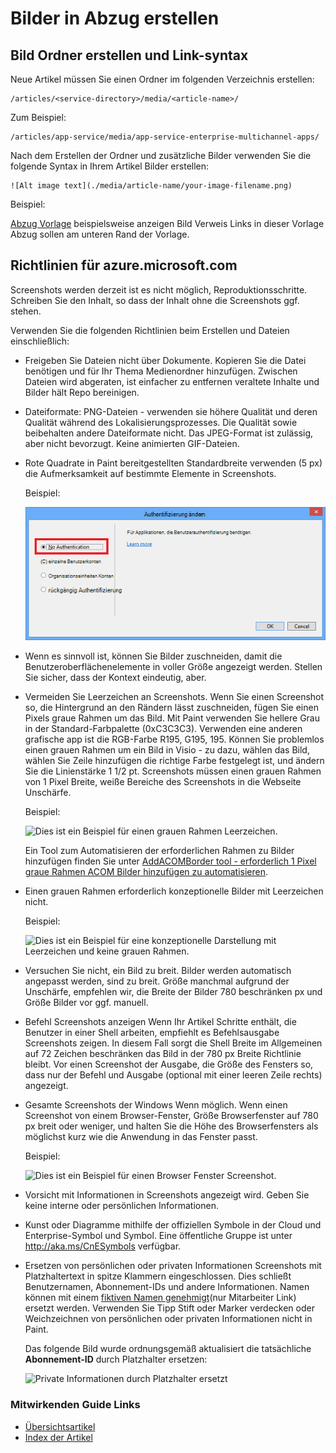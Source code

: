 <properties
    pageTitle="Bilder in Abzug erstellen"
    description="Erklärt, wie Bilder in Abzug nach Richtlinien für Azure Repositories erstellen."
    services=""
    solutions=""
    documentationCenter=""
    authors="kenhoff"
    manager="ilanas"
    editor="tysonn"/>

<tags
    ms.service="contributor-guide"
    ms.devlang=""
    ms.topic="article"
    ms.tgt_pltfrm=""
    ms.workload=""
    ms.date="06/25/2015"
    ms.author="kenhoff" />

# <a name="create-images-in-markdown"></a>Bilder in Abzug erstellen

## <a name="image-folder-creation-and-link-syntax"></a>Bild Ordner erstellen und Link-syntax

Neue Artikel müssen Sie einen Ordner im folgenden Verzeichnis erstellen:

    /articles/<service-directory>/media/<article-name>/

Zum Beispiel:

    /articles/app-service/media/app-service-enterprise-multichannel-apps/

Nach dem Erstellen der Ordner und zusätzliche Bilder verwenden Sie die folgende Syntax in Ihrem Artikel Bilder erstellen:

```
![Alt image text](./media/article-name/your-image-filename.png)
```
Beispiel:

[Abzug Vorlage](../markdown%20templates/markdown-template-for-new-articles.md) beispielsweise anzeigen  Bild Verweis Links in dieser Vorlage Abzug sollen am unteren Rand der Vorlage.

## <a name="guidelines-specific-to-azuremicrosoftcom"></a>Richtlinien für azure.microsoft.com

Screenshots werden derzeit ist es nicht möglich, Reproduktionsschritte. Schreiben Sie den Inhalt, so dass der Inhalt ohne die Screenshots ggf. stehen.

Verwenden Sie die folgenden Richtlinien beim Erstellen und Dateien einschließlich:
- Freigeben Sie Dateien nicht über Dokumente. Kopieren Sie die Datei benötigen und für Ihr Thema Medienordner hinzufügen. Zwischen Dateien wird abgeraten, ist einfacher zu entfernen veraltete Inhalte und Bilder hält Repo bereinigen.

- Dateiformate: PNG-Dateien - verwenden sie höhere Qualität und deren Qualität während des Lokalisierungsprozesses. Die Qualität sowie beibehalten andere Dateiformate nicht. Das JPEG-Format ist zulässig, aber nicht bevorzugt.  Keine animierten GIF-Dateien.

- Rote Quadrate in Paint bereitgestellten Standardbreite verwenden (5 px) die Aufmerksamkeit auf bestimmte Elemente in Screenshots.  

    Beispiel:

    ![Dies ist ein Beispiel für ein rotes Quadrat als Legende verwendet.](./media/create-images-markdown/gs13noauth.png)

- Wenn es sinnvoll ist, können Sie Bilder zuschneiden, damit die Benutzeroberflächenelemente in voller Größe angezeigt werden. Stellen Sie sicher, dass der Kontext eindeutig, aber.

- Vermeiden Sie Leerzeichen an Screenshots. Wenn Sie einen Screenshot so, die Hintergrund an den Rändern lässt zuschneiden, fügen Sie einen Pixels graue Rahmen um das Bild.  Mit Paint verwenden Sie hellere Grau in der Standard-Farbpalette (0xC3C3C3). Verwenden eine anderen grafische app ist die RGB-Farbe R195, G195, 195. Können Sie problemlos einen grauen Rahmen um ein Bild in Visio - zu dazu, wählen das Bild, wählen Sie Zeile hinzufügen die richtige Farbe festgelegt ist, und ändern Sie die Linienstärke 1 1/2 pt.  Screenshots müssen einen grauen Rahmen von 1 Pixel Breite, weiße Bereiche des Screenshots in die Webseite Unschärfe.

    Beispiel:

    ![Dies ist ein Beispiel für einen grauen Rahmen Leerzeichen.](./media/create-images-markdown/agent.png)
    
    Ein Tool zum Automatisieren der erforderlichen Rahmen zu Bilder hinzufügen finden Sie unter [AddACOMBorder tool - erforderlich 1 Pixel graue Rahmen ACOM Bilder hinzufügen zu automatisieren](https://github.com/Azure/Azure-CSI-Content-Tools/tree/master/Tools/AddACOMImageBorder).

- Einen grauen Rahmen erforderlich konzeptionelle Bilder mit Leerzeichen nicht.  

    Beispiel:

    ![Dies ist ein Beispiel für eine konzeptionelle Darstellung mit Leerzeichen und keine grauen Rahmen.](./media/create-images-markdown/ic727360.png)

- Versuchen Sie nicht, ein Bild zu breit.  Bilder werden automatisch angepasst werden, sind zu breit. Größe manchmal aufgrund der Unschärfe, empfehlen wir, die Breite der Bilder 780 beschränken px und Größe Bilder vor ggf. manuell.

- Befehl Screenshots anzeigen  Wenn Ihr Artikel Schritte enthält, die Benutzer in einer Shell arbeiten, empfiehlt es Befehlsausgabe Screenshots zeigen. In diesem Fall sorgt die Shell Breite im Allgemeinen auf 72 Zeichen beschränken das Bild in der 780 px Breite Richtlinie bleibt. Vor einen Screenshot der Ausgabe, die Größe des Fensters so, dass nur der Befehl und Ausgabe (optional mit einer leeren Zeile rechts) angezeigt.

- Gesamte Screenshots der Windows Wenn möglich. Wenn einen Screenshot von einem Browser-Fenster, Größe Browserfenster auf 780 px breit oder weniger, und halten Sie die Höhe des Browserfensters als möglichst kurz wie die Anwendung in das Fenster passt.

    Beispiel:

    ![Dies ist ein Beispiel für einen Browser Fenster Screenshot.](./media/create-images-markdown/helloworldlocal.png)

- Vorsicht mit Informationen in Screenshots angezeigt wird.  Geben Sie keine interne oder persönlichen Informationen.

- Kunst oder Diagramme mithilfe der offiziellen Symbole in der Cloud und Enterprise-Symbol und Symbol. Eine öffentliche Gruppe ist unter http://aka.ms/CnESymbols verfügbar.

- Ersetzen von persönlichen oder privaten Informationen Screenshots mit Platzhaltertext in spitze Klammern eingeschlossen. Dies schließt Benutzernamen, Abonnement-IDs und andere Informationen. Namen können mit einem [fiktiven Namen genehmigt](https://aka.ms/ficticiousnames)(nur Mitarbeiter Link) ersetzt werden. Verwenden Sie Tipp Stift oder Marker verdecken oder Weichzeichnen von persönlichen oder privaten Informationen nicht in Paint.

  Das folgende Bild wurde ordnungsgemäß aktualisiert die tatsächliche **Abonnement-ID** durch Platzhalter ersetzen:

  ![Private Informationen durch Platzhalter ersetzt](./media/create-images-markdown/placeholder-in-screenshot-correct.png)

### <a name="contributors-guide-links"></a>Mitwirkenden Guide Links

- [Übersichtsartikel](./../README.md)
- [Index der Artikel](./contributor-guide-index.md)
